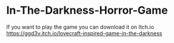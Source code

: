 # In-The-Darkness-Horror-Game
If you want to play the game you can download it on Itch.io https://ggd3v.itch.io/lovecraft-inspired-game-in-the-darkness
